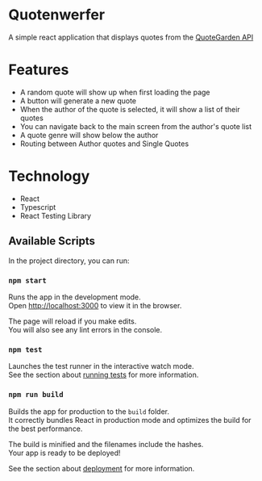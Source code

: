 # Quotenwerfer

A simple react application that displays quotes from the [QuoteGarden API](https://pprathameshmore.github.io/QuoteGarden/)

# Features

- A random quote will show up when first loading the page
- A button will generate a new quote
- When the author of the quote is selected, it will show a list of their quotes
- You can navigate back to the main screen from the author's quote list
- A quote genre will show below the author
- Routing between Author quotes and Single Quotes

# Technology

- React
- Typescript
- React Testing Library

## Available Scripts

In the project directory, you can run:

### `npm start`

Runs the app in the development mode.\
Open [http://localhost:3000](http://localhost:3000) to view it in the browser.

The page will reload if you make edits.\
You will also see any lint errors in the console.

### `npm test`

Launches the test runner in the interactive watch mode.\
See the section about [running tests](https://facebook.github.io/create-react-app/docs/running-tests) for more information.

### `npm run build`

Builds the app for production to the `build` folder.\
It correctly bundles React in production mode and optimizes the build for the best performance.

The build is minified and the filenames include the hashes.\
Your app is ready to be deployed!

See the section about [deployment](https://facebook.github.io/create-react-app/docs/deployment) for more information.
